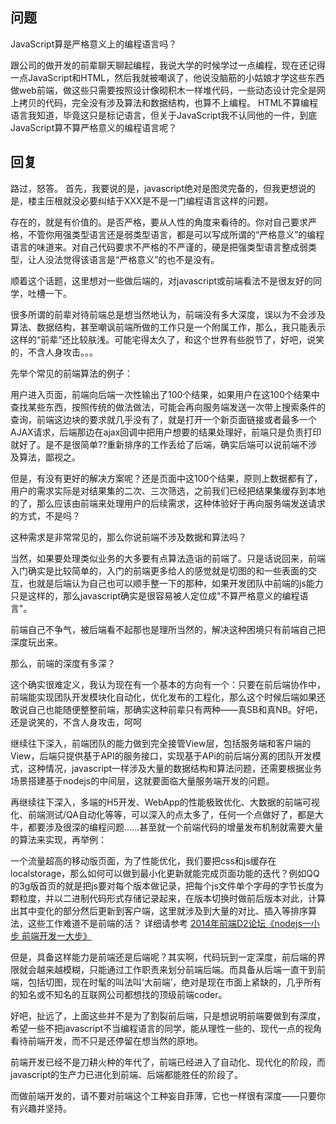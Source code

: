 ## 问题

JavaScript算是严格意义上的编程语言吗？

跟公司的做开发的前辈聊天聊起编程，我说大学的时候学过一点编程，现在还记得一点JavaScript和HTML，然后我就被嘲讽了，他说没脑筋的小姑娘才学这些东西做web前端，做这些只需要按照设计像砌积木一样堆代码，一些动态设计完全是网上拷贝的代码，完全没有涉及算法和数据结构，也算不上编程。
HTML不算编程语言我知道，毕竟这只是标记语言，但关于JavaScript我不认同他的一件，到底JavaScript算不算严格意义的编程语言呢？

## 回复

路过，怒答。
首先，我要说的是，javascript绝对是图灵完备的，但我更想说的是，楼主压根就没必要纠结于XXX是不是一门编程语言这样的问题。

存在的，就是有价值的。是否严格，要从人性的角度来看待的。你对自己要求严格，不管你用强类型语言还是弱类型语言，都是可以写成所谓的“严格意义”的编程语言的味道来。对自己代码要求不严格的不严谨的，硬是把强类型语言整成弱类型，让人没法觉得该语言是“严格意义”的也不是没有。

顺着这个话题，这里想对一些做后端的，对javascript或前端看法不是很友好的同学，吐槽一下。

很多所谓的前辈对待前端总是想当然地认为，前端没有多大深度，误以为不会涉及算法、数据结构，甚至嘲讽前端所做的工作只是一个附属工作，那么，我只能表示这样的“前辈”还比较肤浅。可能宅得太久了，和这个世界有些脱节了，好吧，说笑的，不含人身攻击。。。

先举个常见的前端算法的例子：

用户进入页面，前端向后端一次性输出了100个结果，如果用户在这100个结果中查找某些东西，按照传统的做法做法，可能会再向服务端发送一次带上搜索条件的查询，前端这边块的要求就几乎没有了，就是打开一个新页面链接或者最多一个AJAX请求，后端那边在ajax回调中把用户想要的结果处理好，前端只是负责打印就好了。是不是很简单??重新排序的工作丢给了后端，确实后端可以说前端不涉及算法，鄙视之。

但是，有没有更好的解决方案呢？还是页面中这100个结果，原则上数据都有了，用户的需求实际是对结果集的二次、三次筛选，之前我们已经把结果集缓存到本地的了，那么应该由前端来处理用户的后续需求，这种体验好于再向服务端发送请求的方式，不是吗？

这种需求是非常常见的，那么你说前端不涉及数据和算法吗？

当然，如果要处理类似业务的大多要有点算法造诣的前端了。只是话说回来，前端入门确实是比较简单的，入门的前端更多给人的感觉就是切图的和一些表面的交互，也就是后端认为自己也可以顺手整一下的那种，如果开发团队中前端的js能力只是这样的，那么javascript确实是很容易被人定位成"不算严格意义的编程语言"。

前端自己不争气，被后端看不起那也是理所当然的，解决这种困境只有前端自己把深度玩出来。

那么，前端的深度有多深？

这个确实很难定义，我认为现在有一个基本的方向有一个：只要在前后端协作中，前端能实现团队开发模块化自动化，优化发布的工程化，那么这个时候后端如果还敢说自己也能随便整整前端，那确实这种前辈只有两种——真SB和真NB。好吧，还是说笑的，不含人身攻击，呵呵

继续往下深入，前端团队的能力做到完全接管View层，包括服务端和客户端的View，后端只提供基于API的服务接口，实现基于APi的前后端分离的团队开发模式，这种情况，javascript一样涉及大量的数据结构和算法问题，还需要根据业务场景搭建基于nodejs的中间层，这就要面临大量服务端开发的问题。

再继续往下深入，多端的H5开发、WebApp的性能极致优化、大数据的前端可视化、前端测试/QA自动化等等，可以深入的点太多了，任何一个点做好了，都是大牛，都要涉及很深的编程问题……甚至就一个前端代码的增量发布机制就需要大量的算法来实现，再举例：

一个流量超高的移动版页面，为了性能优化，我们要把css和js缓存在localstorage，那么如何可以做到最小化更新就能完成页面功能的迭代？例如QQ的3g版首页的就是把js要对每个版本做记录，把每个js文件单个字母的字节长度为颗粒度，并以二进制代码形式存储记录起来，在版本切换时做前后版本对此，计算出其中变化的部分然后更新到客户端，这里就涉及到大量的对比、插入等排序算法，这些工作难道不是前端的活？  详细请参考 [2014年前端D2论坛《nodejs一小步 前端开发一大步》](http://www.imooc.com/learn/221)

但是，具备这样能力是前端还是后端呢？其实啊，代码玩到一定深度，前后端的界限就会越来越模糊，只能通过工作职责来划分前端后端。而具备从后端一直干到前端，包括切图，现在时髦的叫法叫‘大前端’，绝对是现在市面上紧缺的，几乎所有的知名或不知名的互联网公司都想找的顶级前端coder。

好吧，扯远了，上面这些并不是为了割裂前后端，只是想说明前端要做到有深度，希望一些不把javascript不当编程语言的同学，能从理性一些的、现代一点的视角看待前端开发，而不只是还停留在想当然的原地。

前端开发已经不是刀耕火种的年代了，前端已经进入了自动化、现代化的阶段，而javascript的生产力已进化到前端、后端都能胜任的阶段了。

而做前端开发的，请不要对前端这个工种妄自菲薄，它也一样很有深度——只要你有兴趣并坚持。